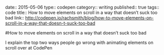 date:: 2015-05-06
type:: codepen
category:: writing
published:: true
tags:: code
title:: How to move elements on scroll in a way that doesn’t suck too bad
link:: http://codepen.io/rachsmith/blog/how-to-move-elements-on-scroll-in-a-way-that-doesn-t-suck-too-bad

#How to move elements on scroll in a way that doesn’t suck too bad

I explain the top two ways people go wrong with animating elements on scroll over at CodePen